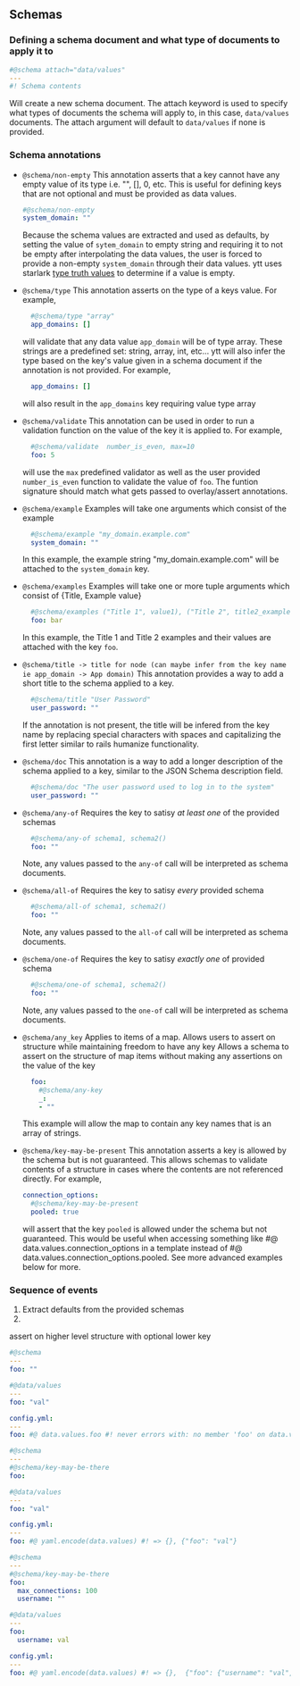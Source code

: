 ## Schemas

### Defining a schema document and what type of documents to apply it to

```yaml
#@schema attach="data/values"
---
#! Schema contents
```

Will create a new schema document. The attach keyword is used to specify what types of documents the schema will apply to, in this case, `data/values` documents.
The attach argument will default to `data/values` if none is provided.

### Schema annotations

- `@schema/non-empty`
  This annotation asserts that a key cannot have any empty value of its type i.e. "", [], 0, etc. This is useful for defining keys that are not optional and must
  be provided as data values.
  ```yaml
  #@schema/non-empty
  system_domain: ""
  ```
  Because the schema values are extracted and used as defaults, by setting the value of `sytem_domain` to empty string and requiring it to not be empty after interpolating the data values,
  the user is forced to provide a non-empty `system_domain` through their data values. ytt uses starlark [type truth values](https://github.com/google/starlark-go/blob/master/doc/spec.md#data-types) to determine if a value is empty.

- `@schema/type`
  This annotation asserts on the type of a keys value. For example,
  ```yaml
    #@schema/type "array"
    app_domains: []
  ```
  will validate that any data value `app_domain` will be of type array. These strings are a predefined set: string, array, int, etc...
  ytt will also infer the type based on the key's value given in a schema document if the annotation is not provided. For example,
  ```yaml
    app_domains: []
  ```
  will also result in the `app_domains` key requiring value type array

- `@schema/validate`
  This annotation can be used in order to run a validation function on the value of the key it is applied to. For example,
  ```yaml
    #@schema/validate  number_is_even, max=10
    foo: 5
  ```
  will use the `max` predefined validator as well as the user provided `number_is_even` function to validate the value of `foo`. The funtion signature should match what gets passed to overlay/assert annotations.

- `@schema/example`
  Examples will take one arguments which consist of the example
  ```yaml
    #@schema/example "my_domain.example.com"
    system_domain: ""
  ```
  In this example, the example string "my_domain.example.com" will be attached to the `system_domain` key.

- `@schema/examples`
  Examples will take one or more tuple arguments which consist of {Title, Example value}
  ```yaml
    #@schema/examples ("Title 1", value1), ("Title 2", title2_example())
    foo: bar
  ```
  In this example, the Title 1 and Title 2 examples and their values are attached with the key `foo`.

- `@schema/title -> title for node (can maybe infer from the key name ie app_domain -> App domain)`
  This annotation provides a way to add a short title to the schema applied to a key.
  ```yaml
    #@schema/title "User Password"
    user_password: ""
  ```
  If the annotation is not present, the title will be infered from the key name by replacing special characters with spaces and capitalizing the first letter similar to rails humanize functionality.

- `@schema/doc`
  This annotation is a way to add a longer description of the schema applied to a key, similar to the JSON Schema description field.
  ```yaml
    #@schema/doc "The user password used to log in to the system"
    user_password: ""
  ```

- `@schema/any-of`
  Requires the key to satisy _at least one_ of the provided schemas
  ```yaml
    #@schema/any-of schema1, schema2()
    foo: ""
  ```
  Note, any values passed to the `any-of` call will be interpreted as schema documents.

- `@schema/all-of`
  Requires the key to satisy _every_ provided schema
  ```yaml
    #@schema/all-of schema1, schema2()
    foo: ""
  ```
  Note, any values passed to the `all-of` call will be interpreted as schema documents.

- `@schema/one-of`
  Requires the key to satisy _exactly one_ of provided schema
  ```yaml
    #@schema/one-of schema1, schema2()
    foo: ""
  ```
  Note, any values passed to the `one-of` call will be interpreted as schema documents.

- `@schema/any_key`
  Applies to items of a map. Allows users to assert on structure while maintaining freedom to have any key
  Allows a schema to assert on the structure of map items without making any assertions on the value of the key
  ```yaml
    foo:
      #@schema/any-key
      _: 
      - ""
  ```
  This example will allow the map to contain any key names that is an array of strings.

- `@schema/key-may-be-present`
  This annotation asserts a key is allowed by the schema but is not guaranteed. This allows schemas to validate contents of a structure in cases where
  the contents are not referenced directly. For example,
  ```yaml
  connection_options:
    #@schema/key-may-be-present
    pooled: true
  ```
  will assert that the key `pooled` is allowed under the schema but not guaranteed. This would be useful when accessing something like #@ data.values.connection_options in a template
  instead of #@ data.values.connection_options.pooled. See more advanced examples below for more.


### Sequence of events
1. Extract defaults from the provided schemas
2. 

assert on higher level structure with optional lower key
```yaml
#@schema
---
foo: ""

#@data/values
---
foo: "val"

config.yml:
---
foo: #@ data.values.foo #! never errors with: no member 'foo' on data.values
```

```yaml
#@schema
---
#@schema/key-may-be-there
foo:

#@data/values
---
foo: "val"

config.yml:
---
foo: #@ yaml.encode(data.values) #! => {}, {"foo": "val"}
```

```yaml
#@schema
---
#@schema/key-may-be-there
foo:
  max_connections: 100
  username: ""

#@data/values
---
foo:
  username: val

config.yml:
---
foo: #@ yaml.encode(data.values) #! => {},  {"foo": {"username": "val", "max_connections":100}}
```
